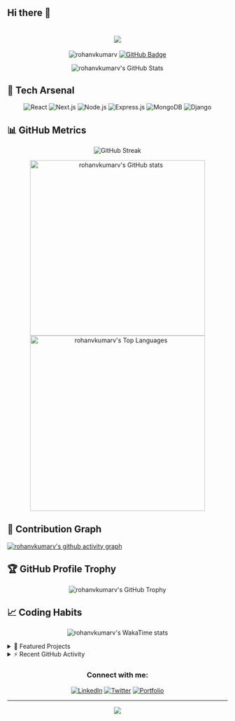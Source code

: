 ## Hi there 👋

<!--
**rohanvkumarv/rohanvkumarv** is a ✨ _special_ ✨ repository because its `README.md` (this file) appears on your GitHub profile.

Here are some ideas to get you started:

- 🔭 I’m currently working on ...
- 🌱 I’m currently learning ...
- 👯 I’m looking to collaborate on ...
- 🤔 I’m looking for help with ...
- 💬 Ask me about ...
- 📫 How to reach me: ...
- 😄 Pronouns: ...
- ⚡ Fun fact: ...
-->

<h1 align="center">
  <img src="https://readme-typing-svg.herokuapp.com/?lines=console.log(%22Hello%2C%20World!%22);Rohan+V+Kumar+here...;Full+Stack+Developer!&center=true&size=27&width=550">
</h1>

<p align="center">
  <img src="https://komarev.com/ghpvc/?username=rohanvkumarv&label=Profile%20views&color=0e75b6&style=for-the-badge" alt="rohanvkumarv" />
  <a href="https://github.com/rohanvkumarv?tab=followers">
    <img src="https://img.shields.io/github/followers/rohanvkumarv?label=Followers&style=for-the-badge" alt="GitHub Badge">
  </a>
</p>

<p align="center">
  <img src="https://github-profile-summary-cards.vercel.app/api/cards/profile-details?username=rohanvkumarv&theme=github_dark" alt="rohanvkumarv's GitHub Stats" />
</p>

## 🚀 Tech Arsenal

<p align="center">
  <img src="https://img.shields.io/badge/React-20232A?style=for-the-badge&logo=react&logoColor=61DAFB" alt="React" />
  <img src="https://img.shields.io/badge/next.js-000000?style=for-the-badge&logo=nextdotjs&logoColor=white" alt="Next.js" />
  <img src="https://img.shields.io/badge/Node.js-339933?style=for-the-badge&logo=nodedotjs&logoColor=white" alt="Node.js" />
  <img src="https://img.shields.io/badge/Express.js-000000?style=for-the-badge&logo=express&logoColor=white" alt="Express.js" />
  <img src="https://img.shields.io/badge/MongoDB-4EA94B?style=for-the-badge&logo=mongodb&logoColor=white" alt="MongoDB" />
  <img src="https://img.shields.io/badge/Django-092E20?style=for-the-badge&logo=django&logoColor=green" alt="Django" />
</p>

## 📊 GitHub Metrics

<p align="center">
  <img src="https://github-readme-streak-stats.herokuapp.com/?user=rohanvkumarv&theme=dark&hide_border=true&background=0D1117&stroke=0D1117&ring=5BCDEC&fire=5BCDEC&currStreakNum=FFFFFF&sideNums=FFFFFF&currStreakLabel=5BCDEC&sideLabels=5BCDEC&dates=FFFFFF" alt="GitHub Streak" />
</p>

<p align="center">
  <img src="https://github-readme-stats.vercel.app/api?username=rohanvkumarv&show_icons=true&theme=github_dark&hide_border=true" width="400" alt="rohanvkumarv's GitHub stats" />
  <img src="https://github-readme-stats.vercel.app/api/top-langs/?username=rohanvkumarv&layout=compact&theme=github_dark&hide_border=true" width="400" alt="rohanvkumarv's Top Languages" />
</p>

## 🌟 Contribution Graph

[![rohanvkumarv's github activity graph](https://github-readme-activity-graph.vercel.app/graph?username=rohanvkumarv&theme=react-dark&hide_border=true&area=true)](https://github.com/ashutosh00710/github-readme-activity-graph)

## 🏆 GitHub Profile Trophy

<p align="center">
  <img src="https://github-profile-trophy.vercel.app/?username=rohanvkumarv&theme=darkhub&no-frame=true&row=1&column=7" alt="rohanvkumarv's GitHub Trophy" />
</p>

## 📈 Coding Habits

<p align="center">
  <img src="https://github-readme-stats.vercel.app/api/wakatime?username=rohanvkumarv&layout=compact&theme=github_dark&hide_border=true" alt="rohanvkumarv's WakaTime stats" />
</p>

<details>
  <summary>🌟 Featured Projects</summary>
  <br>
  <p align="center">
    <a href="https://github.com/rohanvkumarv/project1">
      <img src="https://github-readme-stats.vercel.app/api/pin/?username=rohanvkumarv&repo=project1&theme=github_dark&hide_border=true" alt="Project 1" />
    </a>
    <a href="https://github.com/rohanvkumarv/project2">
      <img src="https://github-readme-stats.vercel.app/api/pin/?username=rohanvkumarv&repo=project2&theme=github_dark&hide_border=true" alt="Project 2" />
    </a>
  </p>
</details>

<details>
  <summary>⚡ Recent GitHub Activity</summary>
  <br>

<!--START_SECTION:activity-->
1. 🎉 Merged PR [#123](https://github.com/rohanvkumarv/repo/pull/123) in [rohanvkumarv/repo](https://github.com/rohanvkumarv/repo)
2. 💪 Opened PR [#456](https://github.com/rohanvkumarv/repo/pull/456) in [rohanvkumarv/repo](https://github.com/rohanvkumarv/repo)
3. 🗣 Commented on [#789](https://github.com/rohanvkumarv/repo/issues/789) in [rohanvkumarv/repo](https://github.com/rohanvkumarv/repo)
<!--END_SECTION:activity-->

</details>

<h3 align="center">Connect with me:</h3>
<p align="center">
  <a href="https://linkedin.com/in/rohanvkumarv" target="_blank"><img src="https://img.shields.io/badge/LinkedIn-0077B5?style=for-the-badge&logo=linkedin&logoColor=white" alt="LinkedIn"></a>
  <a href="https://twitter.com/rohanvkumarv" target="_blank"><img src="https://img.shields.io/badge/Twitter-1DA1F2?style=for-the-badge&logo=twitter&logoColor=white" alt="Twitter"></a>
  <a href="https://rohanvkumarv.com" target="_blank"><img src="https://img.shields.io/badge/Portfolio-FF5722?style=for-the-badge&logo=todoist&logoColor=white" alt="Portfolio"></a>
</p>

---

<p align="center">
  <img src="https://capsule-render.vercel.app/api?type=waving&color=gradient&height=60&section=footer"/>
</p>
